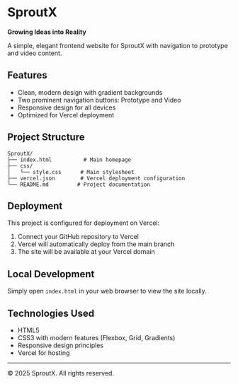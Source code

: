 # SproutX

**Growing Ideas into Reality**

A simple, elegant frontend website for SproutX with navigation to prototype and video content.

## Features

- Clean, modern design with gradient backgrounds
- Two prominent navigation buttons: Prototype and Video
- Responsive design for all devices
- Optimized for Vercel deployment

## Project Structure

```
SproutX/
├── index.html          # Main homepage
├── css/
│   └── style.css      # Main stylesheet
├── vercel.json        # Vercel deployment configuration
└── README.md         # Project documentation
```

## Deployment

This project is configured for deployment on Vercel:

1. Connect your GitHub repository to Vercel
2. Vercel will automatically deploy from the main branch
3. The site will be available at your Vercel domain

## Local Development

Simply open `index.html` in your web browser to view the site locally.

## Technologies Used

- HTML5
- CSS3 with modern features (Flexbox, Grid, Gradients)
- Responsive design principles
- Vercel for hosting

---

© 2025 SproutX. All rights reserved.